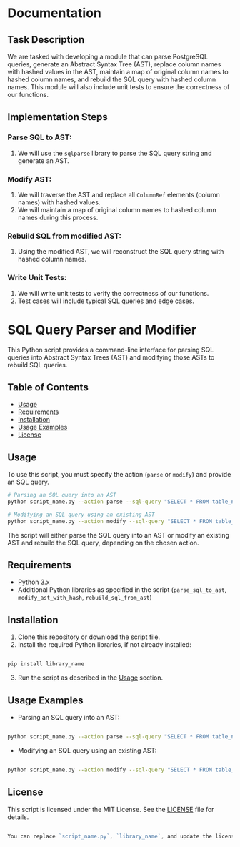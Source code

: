 # Documentation

## Task Description
We are tasked with developing a module that can parse PostgreSQL queries, generate an Abstract Syntax Tree (AST), replace column names with hashed values in the AST, maintain a map of original column names to hashed column names, and rebuild the SQL query with hashed column names. This module will also include unit tests to ensure the correctness of our functions.

## Implementation Steps
### Parse SQL to AST:
1. We will use the `sqlparse` library to parse the SQL query string and generate an AST.

### Modify AST:
1. We will traverse the AST and replace all `ColumnRef` elements (column names) with hashed values.
2. We will maintain a map of original column names to hashed column names during this process.

### Rebuild SQL from modified AST:
1. Using the modified AST, we will reconstruct the SQL query string with hashed column names.

### Write Unit Tests:
1. We will write unit tests to verify the correctness of our functions.
2. Test cases will include typical SQL queries and edge cases.


# SQL Query Parser and Modifier

This Python script provides a command-line interface for parsing SQL queries into Abstract Syntax Trees (AST) and modifying those ASTs to rebuild SQL queries.

## Table of Contents

- [Usage](#usage)
- [Requirements](#requirements)
- [Installation](#installation)
- [Usage Examples](#usage-examples)
- [License](#license)

## Usage

To use this script, you must specify the action (`parse` or `modify`) and provide an SQL query.

```bash
# Parsing an SQL query into an AST
python script_name.py --action parse --sql-query "SELECT * FROM table_name"

# Modifying an SQL query using an existing AST
python script_name.py --action modify --sql-query "SELECT * FROM table_name"
```



The script will either parse the SQL query into an AST or modify an existing AST and rebuild the SQL query, depending on the chosen action.
## Requirements
- Python 3.x 
- Additional Python libraries as specified in the script (`parse_sql_to_ast`, `modify_ast_with_hash`, `rebuild_sql_from_ast`)
## Installation 
1. Clone this repository or download the script file. 
2. Install the required Python libraries, if not already installed:

```bash

pip install library_name
``` 
3. Run the script as described in the [Usage](https://chat.openai.com/c/4cbb9b14-94a2-4965-8f28-c9a63e8e01c7#usage)  section.
## Usage Examples 
- Parsing an SQL query into an AST:

```bash

python script_name.py --action parse --sql-query "SELECT * FROM table_name"
``` 
- Modifying an SQL query using an existing AST:

```bash

python script_name.py --action modify --sql-query "SELECT * FROM table_name"
```
## License

This script is licensed under the MIT License. See the [LICENSE](https://chat.openai.com/c/LICENSE)  file for details.

```go

You can replace `script_name.py`, `library_name`, and update the license information accordingly in your actual README documentation.
```